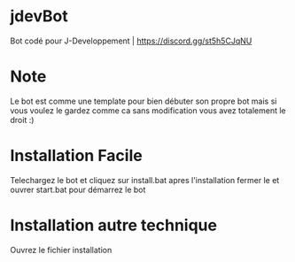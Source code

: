 # jdevBot
Bot codé pour J-Developpement |
https://discord.gg/st5h5CJqNU


# Note
Le bot est comme une template pour bien débuter son propre bot mais si vous voulez le gardez comme ca sans modification vous avez totalement le droit :)


# Installation Facile
Telechargez le bot et cliquez sur install.bat apres l'installation fermer le et ouvrer start.bat pour démarrez le bot


# Installation autre technique
Ouvrez le fichier installation
